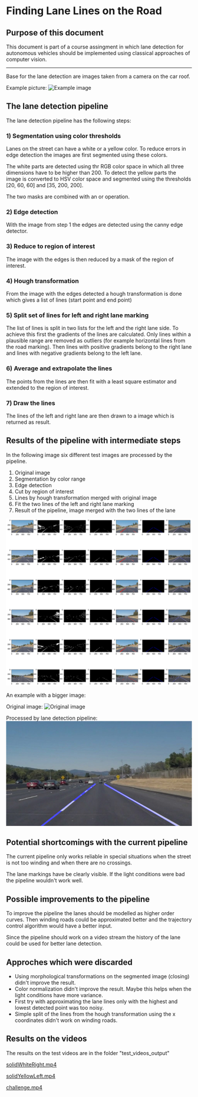 # **Finding Lane Lines on the Road** 

## Purpose of this document

This document is part of a course assingment in which lane detection for autonomous vehicles should be implemented using classical approaches of computer vision.

---

Base for the lane detection are images taken from a camera on the car roof.

Example picture:
![Example image][image2]

[//]: # (Image References)

[image1]: ./examples/grayscale.jpg "Grayscale"
[image2]: ./test_images/solidWhiteCurve.jpg "Solid white curve"
[image2_processed]: ./test_images_output/solidWhiteCurve.jpg "Solid white curve"
[image_detpipeline]: ./docu_images/detection_pipeline.png "Detection pipeline"


## The lane detection pipeline

The lane detection pipeline has the following steps:

### 1) Segmentation using color thresholds
Lanes on the street can have a white or a yellow color. To reduce errors in edge detection the images are first segmented using these colors.

The white parts are detected using thr RGB color space in which all three dimensions have to be higher than 200.
To detect the yellow parts the image is converted to HSV color space and segmented using the thresholds [20, 60, 60] and [35, 200, 200].

The two masks are combined with an or operation.

### 2) Edge detection
With the image from step 1 the edges are detected using the canny edge detector.

### 3) Reduce to region of interest
The image with the edges is then reduced by a mask of the region of interest.

### 4) Hough transformation
From the image with the edges detected a hough transformation is done which gives a list of lines (start point and end point)

### 5) Split set of lines for left and right lane marking

The list of lines is split in two lists for the left and the right lane side.
To achieve this first the gradients of the lines are calculated. Only lines within a plausible range are removed as outliers (for example horizontal lines from the road marking).
Then lines with positive gradients belong to the right lane and lines with negative gradients belong to the left lane.

### 6) Average and extrapolate the lines
The points from the lines are then fit with a least square estimator and extended to the region of interest.

### 7) Draw the lines
The lines of the left and right lane are then drawn to a image which is returned as result.

## Results of the pipeline with intermediate steps

In the following image six different test images are processed by the pipeline.
1) Original image
2) Segmentation by color range
3) Edge detection
4) Cut by region of interest
5) Lines by hough transformation merged with original image
5) Fit the two lines of the left and right lane marking
6) Result of the pipeline, image merged with the two lines of the lane

![image_detpipeline]

An example with a bigger image:

Original image:
![Original image][image2]

Processed by lane detection pipeline:
![Processed image][image2_processed]

## Potential shortcomings with the current pipeline
The current pipeline only works reliable in special situations when the street is not too winding and when there are no crossings.

The lane markings have be clearly visible. If the light conditions were bad the pipeline wouldn't work well.


## Possible improvements to the pipeline

To improve the pipeline the lanes should be modelled as higher order curves. Then winding roads could be approximated better and the trajectory control algorithm would have a better input.

Since the pipeline should work on a video stream the history of the lane could be used for better lane detection.



## Approches which were discarded
* Using morphological transformations on the segmented image (closing) didn't improve the result.
* Color normalization didn't improve the result. Maybe this helps when the light conditions have more variance.
* First try with approximating the lane lines only with the highest and lowest detected point was too noisy.
* Simple split of the lines from the hough transformation using the x coordinates didn't work on winding roads.

## Results on the videos
The results on the test videos are in the folder "test_videos_output"

[solidWhiteRight.mp4](test_videos_output/solidWhiteRight.mp4')

[solidYellowLeft.mp4](test_videos_output/solidYellowLeft.mp4')

[challenge.mp4](test_videos_output/challenge.mp4')
